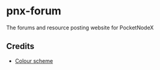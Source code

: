 # pnx-forum
The forums and resource posting website for PocketNodeX

## Credits
 - [Colour scheme](https://yeun.github.io/open-color/)
